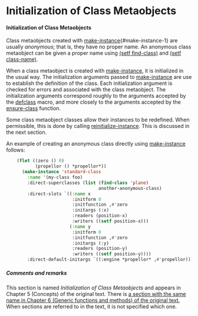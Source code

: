 Initialization of Class Metaobjects
===================================

#### Initialization of Class Metaobjects

Class metaobjects created with [make-instance](/docs/meta-object-protocol/make-instance)\{#make-instance-1\} are usually *anonymous*; that is, they have no proper name. An anonymous class metaobject can be given a proper name using [(setf find-class)](http://www.lispworks.com/documentation/HyperSpec/Body/f_find_c.htm#find-class) and [(setf class-name)](/docs/meta-object-protocol/setf-class-name).

When a class metaobject is created with [make-instance](/docs/meta-object-protocol/make-instance), it is initialized in the usual way. The initialization arguments passed to [make-instance](/docs/meta-object-protocol/make-instance) are use to establish the definition of the class. Each initialization argument is checked for errors and associated with the class metaobject. The initialization arguments correspond roughly to the arguments accepted by the [defclass](http://www.lispworks.com/documentation/HyperSpec/Body/m_defcla.htm#defclass) macro, and more closely to the arguments accepted by the [ensure-class](/docs/meta-object-protocol/ensure-class) function.

Some class metaobject classes allow their instances to be redefined. When permissible, this is done by calling [reinitialize-instance](http://www.lispworks.com/documentation/HyperSpec/Body/f_reinit.htm#reinitialize-instance). This is discussed in the next section.

An example of creating an anonymous class directly using [make-instance](/docs/meta-object-protocol/make-instance) follows:

```lisp
    (flet ((zero () 0)
           (propellor () *propellor*))
      (make-instance 'standard-class
        :name '(my-class foo)
        :direct-superclasses (list (find-class 'plane)
                                   another-anonymous-class)
        :direct-slots `((:name x
                         :initform 0
                         :initfunction ,#'zero
                         :initargs (:x)
                         :readers (position-x)
                         :writers ((setf position-x)))
                        (:name y
                         :initform 0
                         :initfunction ,#'zero
                         :initargs (:y)
                         :readers (position-y)
                         :writers ((setf position-y))))
        :direct-default-initargs `((:engine *propellor* ,#'propellor))))
```

##### Comments and remarks

This section is named *Initialization of Class Metaobjects* and appears in Chapter 5 (Concepts) of the original text. There is [a section with the same name in Chapter 6 (Generic functions and methods) of the original text.](/docs/meta-object-protocol/initialization-of-class-metaobjects2) When sections are referred to in the text, it is not specified which one.
